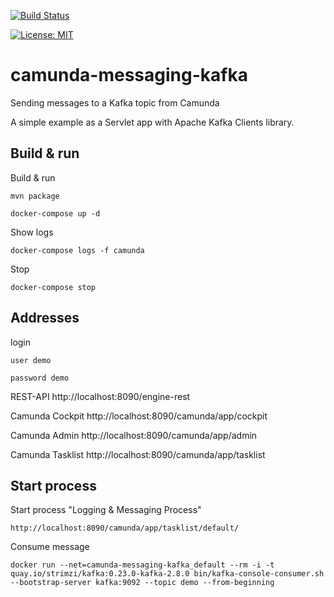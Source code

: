 [![Build Status](https://travis-ci.com/claudioaltamura/camunda-messaging-kafka.svg?branch=master)](https://travis-ci.com/github/claudioaltamura/camunda-messaging-kafka)

[![License: MIT](https://img.shields.io/badge/License-MIT-yellow.svg)](https://opensource.org/licenses/MIT)


# camunda-messaging-kafka
Sending messages to a Kafka topic from Camunda 

A simple example as a Servlet app with Apache Kafka Clients library. 

## Build & run

Build & run

    mvn package

    docker-compose up -d

Show logs

    docker-compose logs -f camunda

Stop

    docker-compose stop

## Addresses

login

    user demo
    
    password demo

REST-API http://localhost:8090/engine-rest

Camunda Cockpit http://localhost:8090/camunda/app/cockpit

Camunda Admin http://localhost:8090/camunda/app/admin

Camunda Tasklist http://localhost:8090/camunda/app/tasklist

## Start process

Start process "Logging & Messaging Process"

    http://localhost:8090/camunda/app/tasklist/default/

Consume message

    docker run --net=camunda-messaging-kafka_default --rm -i -t quay.io/strimzi/kafka:0.23.0-kafka-2.8.0 bin/kafka-console-consumer.sh --bootstrap-server kafka:9092 --topic demo --from-beginning
